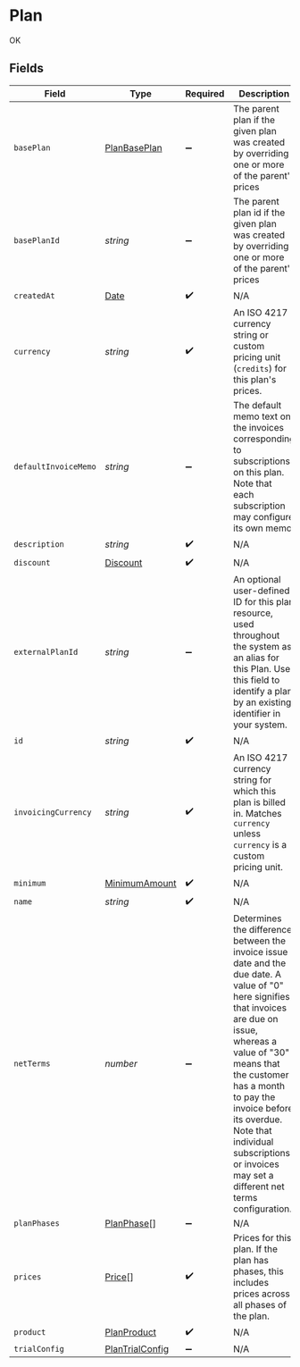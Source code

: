 # Plan

OK


## Fields

| Field                                                                                                                                                                                                                                                                                                                                   | Type                                                                                                                                                                                                                                                                                                                                    | Required                                                                                                                                                                                                                                                                                                                                | Description                                                                                                                                                                                                                                                                                                                             |
| --------------------------------------------------------------------------------------------------------------------------------------------------------------------------------------------------------------------------------------------------------------------------------------------------------------------------------------- | --------------------------------------------------------------------------------------------------------------------------------------------------------------------------------------------------------------------------------------------------------------------------------------------------------------------------------------- | --------------------------------------------------------------------------------------------------------------------------------------------------------------------------------------------------------------------------------------------------------------------------------------------------------------------------------------- | --------------------------------------------------------------------------------------------------------------------------------------------------------------------------------------------------------------------------------------------------------------------------------------------------------------------------------------- |
| `basePlan`                                                                                                                                                                                                                                                                                                                              | [PlanBasePlan](../../models/shared/planbaseplan.md)                                                                                                                                                                                                                                                                                     | :heavy_minus_sign:                                                                                                                                                                                                                                                                                                                      | The parent plan if the given plan was created by overriding one or more of the parent's prices                                                                                                                                                                                                                                          |
| `basePlanId`                                                                                                                                                                                                                                                                                                                            | *string*                                                                                                                                                                                                                                                                                                                                | :heavy_minus_sign:                                                                                                                                                                                                                                                                                                                      | The parent plan id if the given plan was created by overriding one or more of the parent's prices                                                                                                                                                                                                                                       |
| `createdAt`                                                                                                                                                                                                                                                                                                                             | [Date](https://developer.mozilla.org/en-US/docs/Web/JavaScript/Reference/Global_Objects/Date)                                                                                                                                                                                                                                           | :heavy_check_mark:                                                                                                                                                                                                                                                                                                                      | N/A                                                                                                                                                                                                                                                                                                                                     |
| `currency`                                                                                                                                                                                                                                                                                                                              | *string*                                                                                                                                                                                                                                                                                                                                | :heavy_check_mark:                                                                                                                                                                                                                                                                                                                      | An ISO 4217 currency string or custom pricing unit (`credits`) for this plan's prices.                                                                                                                                                                                                                                                  |
| `defaultInvoiceMemo`                                                                                                                                                                                                                                                                                                                    | *string*                                                                                                                                                                                                                                                                                                                                | :heavy_minus_sign:                                                                                                                                                                                                                                                                                                                      | The default memo text on the invoices corresponding to subscriptions on this plan. Note that each subscription may configure its own memo.                                                                                                                                                                                              |
| `description`                                                                                                                                                                                                                                                                                                                           | *string*                                                                                                                                                                                                                                                                                                                                | :heavy_check_mark:                                                                                                                                                                                                                                                                                                                      | N/A                                                                                                                                                                                                                                                                                                                                     |
| `discount`                                                                                                                                                                                                                                                                                                                              | [Discount](../../models/shared/discount.md)                                                                                                                                                                                                                                                                                             | :heavy_check_mark:                                                                                                                                                                                                                                                                                                                      | N/A                                                                                                                                                                                                                                                                                                                                     |
| `externalPlanId`                                                                                                                                                                                                                                                                                                                        | *string*                                                                                                                                                                                                                                                                                                                                | :heavy_minus_sign:                                                                                                                                                                                                                                                                                                                      | An optional user-defined ID for this plan resource, used throughout the system as an alias for this Plan. Use this field to identify a plan by an existing identifier in your system.                                                                                                                                                   |
| `id`                                                                                                                                                                                                                                                                                                                                    | *string*                                                                                                                                                                                                                                                                                                                                | :heavy_check_mark:                                                                                                                                                                                                                                                                                                                      | N/A                                                                                                                                                                                                                                                                                                                                     |
| `invoicingCurrency`                                                                                                                                                                                                                                                                                                                     | *string*                                                                                                                                                                                                                                                                                                                                | :heavy_check_mark:                                                                                                                                                                                                                                                                                                                      | An ISO 4217 currency string for which this plan is billed in. Matches `currency` unless `currency` is a custom pricing unit.                                                                                                                                                                                                            |
| `minimum`                                                                                                                                                                                                                                                                                                                               | [MinimumAmount](../../models/shared/minimumamount.md)                                                                                                                                                                                                                                                                                   | :heavy_check_mark:                                                                                                                                                                                                                                                                                                                      | N/A                                                                                                                                                                                                                                                                                                                                     |
| `name`                                                                                                                                                                                                                                                                                                                                  | *string*                                                                                                                                                                                                                                                                                                                                | :heavy_check_mark:                                                                                                                                                                                                                                                                                                                      | N/A                                                                                                                                                                                                                                                                                                                                     |
| `netTerms`                                                                                                                                                                                                                                                                                                                              | *number*                                                                                                                                                                                                                                                                                                                                | :heavy_minus_sign:                                                                                                                                                                                                                                                                                                                      | Determines the difference between the invoice issue date and the due date. A value of "0" here signifies that invoices are due on issue, whereas a value of "30" means that the customer has a month to pay the invoice before its overdue. Note that individual subscriptions or invoices may set a different net terms configuration. |
| `planPhases`                                                                                                                                                                                                                                                                                                                            | [PlanPhase](../../models/shared/planphase.md)[]                                                                                                                                                                                                                                                                                         | :heavy_minus_sign:                                                                                                                                                                                                                                                                                                                      | N/A                                                                                                                                                                                                                                                                                                                                     |
| `prices`                                                                                                                                                                                                                                                                                                                                | [Price](../../models/shared/price.md)[]                                                                                                                                                                                                                                                                                                 | :heavy_check_mark:                                                                                                                                                                                                                                                                                                                      | Prices for this plan. If the plan has phases, this includes prices across all phases of the plan.                                                                                                                                                                                                                                       |
| `product`                                                                                                                                                                                                                                                                                                                               | [PlanProduct](../../models/shared/planproduct.md)                                                                                                                                                                                                                                                                                       | :heavy_check_mark:                                                                                                                                                                                                                                                                                                                      | N/A                                                                                                                                                                                                                                                                                                                                     |
| `trialConfig`                                                                                                                                                                                                                                                                                                                           | [PlanTrialConfig](../../models/shared/plantrialconfig.md)                                                                                                                                                                                                                                                                               | :heavy_minus_sign:                                                                                                                                                                                                                                                                                                                      | N/A                                                                                                                                                                                                                                                                                                                                     |